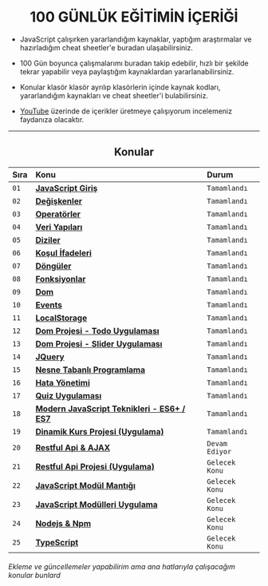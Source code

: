 <h1 align="center">100 GÜNLÜK EĞİTİMİN İÇERİĞİ </h1>

- JavaScript çalışırken yararlandığım kaynaklar, yaptığım araştırmalar ve hazırladığım cheat sheetler'e buradan ulaşabilirsiniz.

- 100 Gün boyunca çalışmalarımı buradan takip edebilir, hızlı bir şekilde tekrar yapabilir veya paylaştığım kaynaklardan yararlanabilirsiniz.

- Konular klasör klasör ayrılıp klasörlerin içinde kaynak kodları, yararlandığım kaynakları ve cheat sheetler'i bulabilirsiniz.

- <a href="https://www.youtube.com/c/OzanTekin">YouTube</a> üzerinde de içerikler üretmeye çalışıyorum incelemeniz faydanıza olacaktır.

<hr/>

<h2 align="center">Konular </h2>

| Sıra | Konu                | Durum     
| :-------- | :------------------------- | :------- 
| `01` | **[JavaScript Giriş](https://github.com/ozantekin/100DaysOfJS/tree/main/01-JavaScriptGiris)** | `Tamamlandı` 
| `02` | **[Değişkenler](https://github.com/ozantekin/100DaysOfJS/tree/main/02-Degiskenler)** | `Tamamlandı`
| `03` | **[Operatörler](https://github.com/ozantekin/100DaysOfJS/tree/main/03-Operatorler)** | `Tamamlandı`
| `04` | **[Veri Yapıları](https://github.com/ozantekin/100DaysOfJS/tree/main/04-VeriYapilari)** | `Tamamlandı`
| `05` | **[Diziler](https://github.com/ozantekin/100DaysOfJS/tree/main/05-Diziler)** | `Tamamlandı`
| `06` |**[Koşul İfadeleri](https://github.com/ozantekin/100DaysOfJS/tree/main/06-KosulIfadeleri)** | `Tamamlandı`
| `07` | **[Döngüler](https://github.com/ozantekin/100DaysOfJS/tree/main/07-Donguler)** | `Tamamlandı`
| `08` | **[Fonksiyonlar](https://github.com/ozantekin/100DaysOfJS/tree/main/08-Fonksiyonlar)** | `Tamamlandı`
| `09` | **[Dom ](https://github.com/ozantekin/100DaysOfJS/tree/main/09-Dom)** | `Tamamlandı`
| `10` | **[Events](https://github.com/ozantekin/100DaysOfJS/tree/main/10-Events)** | `Tamamlandı`
| `11` | **[LocalStorage](https://github.com/ozantekin/100DaysOfJS/tree/main/11-LocalStorage)** | `Tamamlandı`
| `12` | **[Dom Projesi - Todo Uygulaması](https://github.com/ozantekin/100DaysOfJS/tree/main/12-DomProjesi-ToDoUygulamasi)** | `Tamamlandı`
| `13` | **[Dom Projesi - Slider Uygulaması](https://github.com/ozantekin/100DaysOfJS/tree/main/13-DomProjesiSliderUygulamasi)** | `Tamamlandı`
| `14` | **[JQuery](https://github.com/ozantekin/100DaysOfJS/tree/main/14-JQuery)** | `Tamamlandı` 
| `15` | **[Nesne Tabanlı Programlama](https://github.com/ozantekin/100DaysOfJS/tree/main/15-NesneTabanliProgramlama)** | `Tamamlandı` 
| `16` | **[Hata Yönetimi](https://github.com/ozantekin/100DaysOfJS/tree/main/16-HataYonetimi)** | `Tamamlandı`
| `17` | **[Quiz Uygulaması](https://github.com/ozantekin/100DaysOfJS/tree/main/17-QuizUygulamasi)** | `Tamamlandı`
| `18` | **[Modern JavaScript Teknikleri - ES6+ / ES7](https://github.com/ozantekin/100DaysOfJS/tree/main/18-ModernJavaScriptTeknikleriES6ES7)** | `Tamamlandı`
| `19` | **[Dinamik Kurs Projesi (Uygulama)](https://github.com/ozantekin/100DaysOfJS/tree/main/19-DinamikKursProjesi)** | `Tamamlandı`
| `20` | **[Restful Api & AJAX]()** | `Devam Ediyor` 
| `21` | **[Restful Api Projesi (Uygulama)]()** | `Gelecek Konu`
| `22` | **[JavaScript Modül Mantığı]()** | `Gelecek Konu`
| `23` | **[JavaScript Modülleri Uygulama]()** | `Gelecek Konu`
| `24` | **[Nodejs & Npm]()** | `Gelecek Konu`
| `25` | **[TypeScript]()** | `Gelecek Konu`
 
###### Ekleme ve güncellemeler yapabilirim ama ana hatlarıyla çalışacağım konular bunlard
